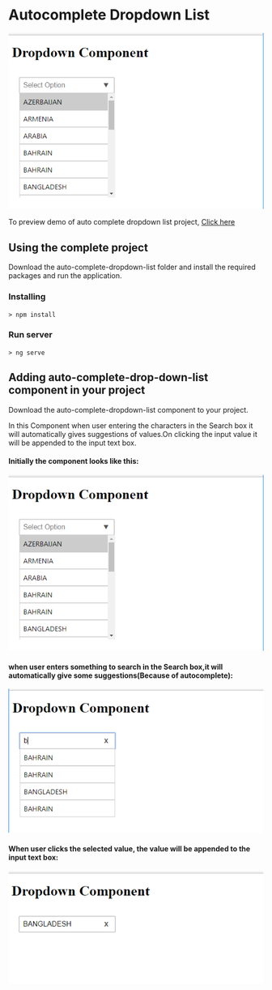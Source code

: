 # Autocomplete Dropdown List


<p align="center">
    <img  alt="Auto-Complete-DropDown-List" src="img/autocomplete.PNG" class="img-responsive">
</p>

To preview demo of auto complete dropdown list project, [Click here](https://angular-efbhlg.stackblitz.io/)


## Using the complete project

Download the auto-complete-dropdown-list folder and install the required packages and run the application. 

### Installing

```
> npm install
```

### Run server

```
> ng serve
```

## Adding auto-complete-drop-down-list component in your project
 Download the auto-complete-dropdown-list component to your project.

In this Component when user entering the characters in the Search box it will automatically gives suggestions of values.On clicking the input value it will be appended to the input text box.  
  
#### Initially the component looks like this:

<p align="center">
    <img  alt="Auto-Complete-DropDown-List" src="img/autocomplete.PNG" class="img-responsive">
</p>

#### when user enters something to search in the Search box,it will automatically give some suggestions(Because of autocomplete):

<p align="center">
    <img  alt="Auto-Complete-DropDown-List" src="img/autocomplete1.PNG" class="img-responsive">
</p>

#### When user clicks the selected value, the value will be appended to the input text box:

<p align="center">
    <img  alt="Auto-Complete-DropDown-List" src="img/autocomplete2.PNG" class="img-responsive">
</p>

